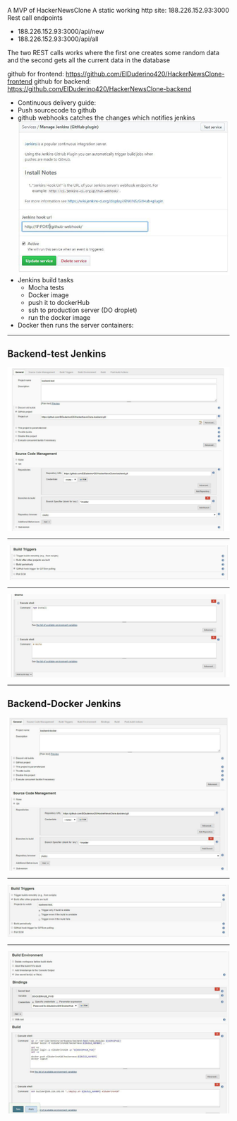 A MVP of HackerNewsClone
A static working http site: 188.226.152.93:3000
Rest call endpoints
- 188.226.152.93:3000/api/new
- 188.226.152.93:3000/api/all
                        
The two REST calls works where the first one creates some random data and the second gets all the current data in the database

github for frontend: https://github.com/ElDuderino420/HackerNewsClone-frontend
github for backend: https://github.com/ElDuderino420/HackerNewsClone-backend


- Continuous delivery guide:
- Push sourcecode to github
- github webhooks catches the changes which notifies jenkins
![alt text][github-plugin]
- Jenkins build tasks
  -  Mocha tests
  -  Docker image
  -  push it to dockerHub
  -  ssh to production server (DO droplet)
  -  run the docker image
- Docker then runs the server containers:
***

## Backend-test Jenkins
![alt text][scm-test]
***
![alt text][bt-test]
***
![alt text][es-test]
***
## Backend-Docker Jenkins
![alt text][scm-docker]
***
![alt text][bt-docker]
***
![alt text][es-docker]
  
[github-plugin]: https://github.com/ElDuderino420/HackerNewsClone/blob/master/images/photo_2017-09-19_15-02-53.jpg "github plugin"
[scm-test]: https://github.com/ElDuderino420/HackerNewsClone/blob/master/images/photo_2017-09-19_15-03-13.jpg "Source Code Management for backend-test"
[bt-test]: https://github.com/ElDuderino420/HackerNewsClone/blob/master/images/photo_2017-09-19_15-03-26.jpg "Build Triggers for backend-test"
[es-test]: https://github.com/ElDuderino420/HackerNewsClone/blob/master/images/photo_2017-09-19_15-03-31.jpg "Executive Shell"
[scm-docker]: https://github.com/ElDuderino420/HackerNewsClone/blob/master/images/photo_2017-09-19_15-03-37.jpg "Source Code Management for backend-docker"
[bt-docker]: https://github.com/ElDuderino420/HackerNewsClone/blob/master/images/photo_2017-09-19_15-03-45.jpg "Build triggers for backend-docker"
[es-docker]: https://github.com/ElDuderino420/HackerNewsClone/blob/master/images/photo_2017-09-19_15-03-56.jpg "build environment, bindings and executive Shells"
